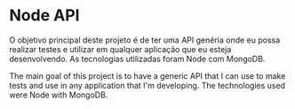 # Node API
O objetivo principal deste projeto é de ter uma API genéria onde eu possa realizar testes e utilizar em qualquer aplicação que eu esteja desenvolvendo. As tecnologias utilizadas foram Node com MongoDB.

The main goal of this project is to have a generic API that I can use to make tests and use in any application that I'm developing. The technologies used were Node with MongoDB.
